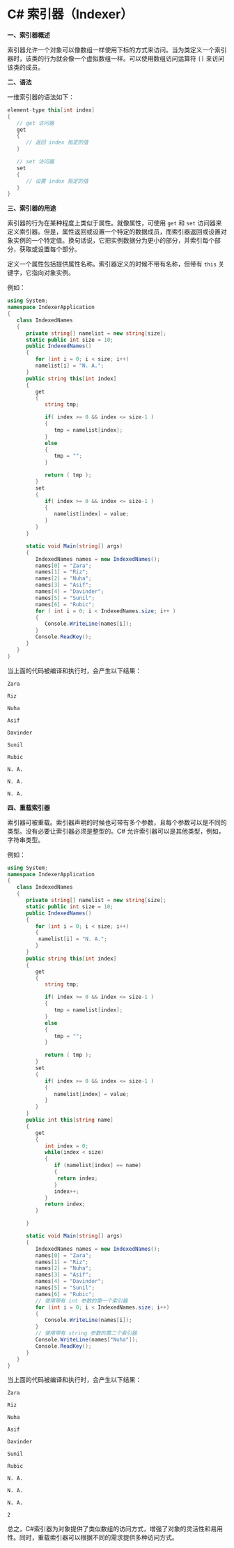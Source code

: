 # C# 索引器（Indexer）

**一、索引器概述**

索引器允许一个对象可以像数组一样使用下标的方式来访问。当为类定义一个索引器时，该类的行为就会像一个虚拟数组一样。可以使用数组访问运算符 `[]` 来访问该类的成员。

**二、语法**

一维索引器的语法如下：

```csharp
element-type this[int index]
{
   // get 访问器
   get
   {
      // 返回 index 指定的值
   }

   // set 访问器
   set
   {
      // 设置 index 指定的值
   }
}
```

**三、索引器的用途**

索引器的行为在某种程度上类似于属性。就像属性，可使用 `get` 和 `set` 访问器来定义索引器。但是，属性返回或设置一个特定的数据成员，而索引器返回或设置对象实例的一个特定值。换句话说，它把实例数据分为更小的部分，并索引每个部分，获取或设置每个部分。

定义一个属性包括提供属性名称。索引器定义的时候不带有名称，但带有 `this` 关键字，它指向对象实例。

例如：

```csharp
using System;
namespace IndexerApplication
{
   class IndexedNames
   {
      private string[] namelist = new string[size];
      static public int size = 10;
      public IndexedNames()
      {
         for (int i = 0; i < size; i++)
         namelist[i] = "N. A.";
      }
      public string this[int index]
      {
         get
         {
            string tmp;

            if( index >= 0 && index <= size-1 )
            {
               tmp = namelist[index];
            }
            else
            {
               tmp = "";
            }

            return ( tmp );
         }
         set
         {
            if( index >= 0 && index <= size-1 )
            {
               namelist[index] = value;
            }
         }
      }

      static void Main(string[] args)
      {
         IndexedNames names = new IndexedNames();
         names[0] = "Zara";
         names[1] = "Riz";
         names[2] = "Nuha";
         names[3] = "Asif";
         names[4] = "Davinder";
         names[5] = "Sunil";
         names[6] = "Rubic";
         for ( int i = 0; i < IndexedNames.size; i++ )
         {
            Console.WriteLine(names[i]);
         }
         Console.ReadKey();
      }
   }
}
```

当上面的代码被编译和执行时，会产生以下结果：

`Zara`

`Riz`

`Nuha`

`Asif`

`Davinder`

`Sunil`

`Rubic`

`N. A.`

`N. A.`

`N. A.`

**四、重载索引器**

索引器可被重载。索引器声明的时候也可带有多个参数，且每个参数可以是不同的类型。没有必要让索引器必须是整型的。C# 允许索引器可以是其他类型，例如，字符串类型。

例如：

```csharp
using System;
namespace IndexerApplication
{
   class IndexedNames
   {
      private string[] namelist = new string[size];
      static public int size = 10;
      public IndexedNames()
      {
         for (int i = 0; i < size; i++)
         {
          namelist[i] = "N. A.";
         }
      }
      public string this[int index]
      {
         get
         {
            string tmp;

            if( index >= 0 && index <= size-1 )
            {
               tmp = namelist[index];
            }
            else
            {
               tmp = "";
            }

            return ( tmp );
         }
         set
         {
            if( index >= 0 && index <= size-1 )
            {
               namelist[index] = value;
            }
         }
      }
      public int this[string name]
      {
         get
         {
            int index = 0;
            while(index < size)
            {
               if (namelist[index] == name)
               {
                return index;
               }
               index++;
            }
            return index;
         }

      }

      static void Main(string[] args)
      {
         IndexedNames names = new IndexedNames();
         names[0] = "Zara";
         names[1] = "Riz";
         names[2] = "Nuha";
         names[3] = "Asif";
         names[4] = "Davinder";
         names[5] = "Sunil";
         names[6] = "Rubic";
         // 使用带有 int 参数的第一个索引器
         for (int i = 0; i < IndexedNames.size; i++)
         {
            Console.WriteLine(names[i]);
         }
         // 使用带有 string 参数的第二个索引器
         Console.WriteLine(names["Nuha"]);
         Console.ReadKey();
      }
   }
}
```

当上面的代码被编译和执行时，会产生以下结果：

`Zara`

`Riz`

`Nuha`

`Asif`

`Davinder`

`Sunil`

`Rubic`

`N. A.`

`N. A.`

`N. A.`

`2`

总之，C#索引器为对象提供了类似数组的访问方式，增强了对象的灵活性和易用性。同时，重载索引器可以根据不同的需求提供多种访问方式。